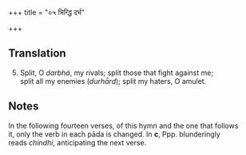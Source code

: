 +++
title = "०५ भिन्द्धि दर्भ"

+++
## Translation
5. Split, O *darbhá*, my rivals; split those that fight against me;  
split all my enemies (*durhā́rd*); split my haters, O amulet.

## Notes
In the following fourteen verses, of this hymn and the one that follows  
it, only the verb in each pāda is changed. In **c**, Ppp. blunderingly  
reads *chindhi*, anticipating the next verse.
